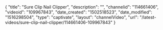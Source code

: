 {
    "title": "Sure Clip Nail Clipper",
    "description": "",
    "channelid": "114661406",
    "videoid": "109967843",
    "date_created": "1502518523",
    "date_modified": "1516298504",
    "type": "captivate",
    "layout": "channelVideo",
    "url": "\/latest-videos\/sure-clip-nail-clipper\/114661406-109967843"
}